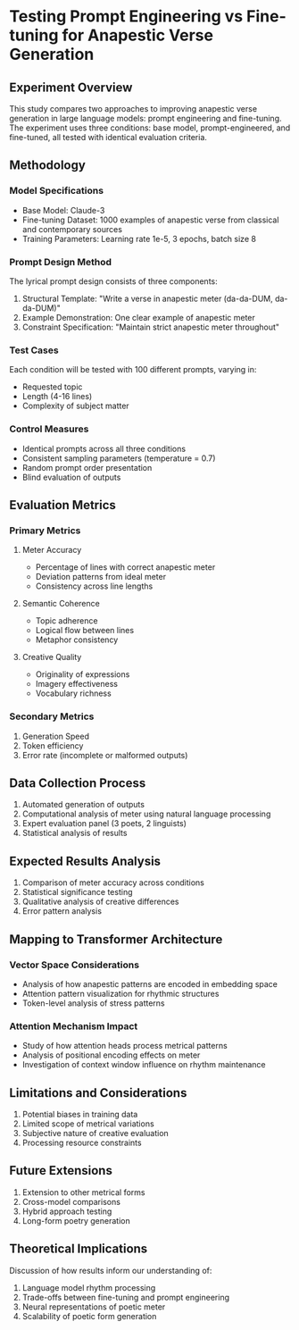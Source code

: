 # Testing Prompt Engineering vs Fine-tuning for Anapestic Verse Generation

## Experiment Overview
This study compares two approaches to improving anapestic verse generation in large language models: prompt engineering and fine-tuning. The experiment uses three conditions: base model, prompt-engineered, and fine-tuned, all tested with identical evaluation criteria.

## Methodology

### Model Specifications
- Base Model: Claude-3 
- Fine-tuning Dataset: 1000 examples of anapestic verse from classical and contemporary sources
- Training Parameters: Learning rate 1e-5, 3 epochs, batch size 8

### Prompt Design Method
The lyrical prompt design consists of three components:
1. Structural Template: "Write a verse in anapestic meter (da-da-DUM, da-da-DUM)"
2. Example Demonstration: One clear example of anapestic meter
3. Constraint Specification: "Maintain strict anapestic meter throughout"

### Test Cases
Each condition will be tested with 100 different prompts, varying in:
- Requested topic
- Length (4-16 lines)
- Complexity of subject matter

### Control Measures
- Identical prompts across all three conditions
- Consistent sampling parameters (temperature = 0.7)
- Random prompt order presentation
- Blind evaluation of outputs

## Evaluation Metrics

### Primary Metrics
1. Meter Accuracy
   - Percentage of lines with correct anapestic meter
   - Deviation patterns from ideal meter
   - Consistency across line lengths

2. Semantic Coherence
   - Topic adherence
   - Logical flow between lines
   - Metaphor consistency

3. Creative Quality
   - Originality of expressions
   - Imagery effectiveness
   - Vocabulary richness

### Secondary Metrics
1. Generation Speed
2. Token efficiency
3. Error rate (incomplete or malformed outputs)

## Data Collection Process
1. Automated generation of outputs
2. Computational analysis of meter using natural language processing
3. Expert evaluation panel (3 poets, 2 linguists)
4. Statistical analysis of results

## Expected Results Analysis
1. Comparison of meter accuracy across conditions
2. Statistical significance testing
3. Qualitative analysis of creative differences
4. Error pattern analysis

## Mapping to Transformer Architecture

### Vector Space Considerations
- Analysis of how anapestic patterns are encoded in embedding space
- Attention pattern visualization for rhythmic structures
- Token-level analysis of stress patterns

### Attention Mechanism Impact
- Study of how attention heads process metrical patterns
- Analysis of positional encoding effects on meter
- Investigation of context window influence on rhythm maintenance

## Limitations and Considerations
1. Potential biases in training data
2. Limited scope of metrical variations
3. Subjective nature of creative evaluation
4. Processing resource constraints

## Future Extensions
1. Extension to other metrical forms
2. Cross-model comparisons
3. Hybrid approach testing
4. Long-form poetry generation

## Theoretical Implications
Discussion of how results inform our understanding of:
1. Language model rhythm processing
2. Trade-offs between fine-tuning and prompt engineering
3. Neural representations of poetic meter
4. Scalability of poetic form generation